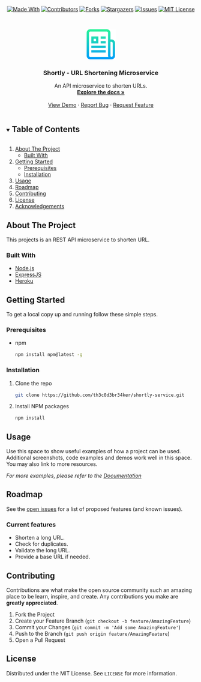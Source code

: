 <!--
*** Thanks for checking out the README-Template. If you have a suggestion
*** that would make this better, please fork the repo and create a pull request
*** or simply open an issue with the tag "enhancement".
*** Thanks again! Now go create something AMAZING! :D
***
***
***
*** To avoid retyping too much info. Do a search and replace for the following:
*** github_username, repo_name, twitter_handle, email, project_title, project_description
-->

<!-- PROJECT SHIELDS -->
<!--
*** I'm using markdown "reference style" links for readability.
*** Reference links are enclosed in brackets [ ] instead of parentheses ( ).
*** See the bottom of this document for the declaration of the reference variables
*** for contributors-url, forks-url, etc. This is an optional, concise syntax you may use.
*** https://www.markdownguide.org/basic-syntax/#reference-style-links
-->
<span style="display:block;text-align:center">

[![Made With][made-with-shield]][made-with-url]
[![Contributors][contributors-shield]][contributors-url]
[![Forks][forks-shield]][forks-url]
[![Stargazers][stars-shield]][stars-url]
[![Issues][issues-shield]][issues-url]
[![MIT License][license-shield]][license-url]

</span>

<!-- PROJECT LOGO -->
<br />
<p align="center">
  <a href="https://github.com/th3c0d3br34ker/shortly-service">
    <img src="images/logo.png" alt="Logo" width="80" height="80">
  </a>

  <h3 align="center">Shortly - URL Shortening Microservice </h3>

  <p align="center">
    An API microservice to shorten URLs.
    <br />
    <a href="https://github.com/th3c0d3br34ker/shortly-service"><strong>Explore the docs »</strong></a>
    <br />
    <br />
    <a href="https://github.com/th3c0d3br34ker/shortly-service">View Demo</a>
    ·
    <a href="https://github.com/th3c0d3br34ker/shortly-service/issues">Report Bug</a>
    ·
    <a href="https://github.com/th3c0d3br34ker/shortly-service/issues">Request Feature</a>
  </p>
</p>

<!-- TABLE OF CONTENTS -->
<details open="open">
  <summary><h2 style="display: inline-block">Table of Contents</h2></summary>
  <ol>
    <li>
      <a href="#about-the-project">About The Project</a>
      <ul>
        <li><a href="#built-with">Built With</a></li>
      </ul>
    </li>
    <li>
      <a href="#getting-started">Getting Started</a>
      <ul>
        <li><a href="#prerequisites">Prerequisites</a></li>
        <li><a href="#installation">Installation</a></li>
      </ul>
    </li>
    <li><a href="#usage">Usage</a></li>
    <li><a href="#roadmap">Roadmap</a></li>
    <li><a href="#contributing">Contributing</a></li>
    <li><a href="#license">License</a></li>
    <li><a href="#acknowledgements">Acknowledgements</a></li>
  </ol>
</details>

<!-- ABOUT THE PROJECT -->

## About The Project

This projects is an REST API microservice to shorten URL.

### Built With

- [Node.js](https://nodejs.org/en/)
- [ExpressJS](http://expressjs.com/)
- [Heroku](https://heroku.com/)

<!-- GETTING STARTED -->

## Getting Started

To get a local copy up and running follow these simple steps.

### Prerequisites

- npm

  ```sh
  npm install npm@latest -g
  ```

### Installation

1. Clone the repo

   ```sh
   git clone https://github.com/th3c0d3br34ker/shortly-service.git
   ```

2. Install NPM packages

   ```sh
   npm install
   ```

<!-- USAGE EXAMPLES -->

## Usage

Use this space to show useful examples of how a project can be used. Additional screenshots, code examples and demos work well in this space. You may also link to more resources.

_For more examples, please refer to the [Documentation](https://example.com)_

<!-- ROADMAP -->

## Roadmap

See the [open issues](https://github.com/th3c0d3br34ker/shortly-service/issues) for a list of proposed features (and known issues).

### Current features

- Shorten a long URL.
- Check for duplicates.
- Validate the long URL.
- Provide a base URL if needed.

<!-- CONTRIBUTING -->

## Contributing

Contributions are what make the open source community such an amazing place to be learn, inspire, and create. Any contributions you make are **greatly appreciated**.

1. Fork the Project
2. Create your Feature Branch (`git checkout -b feature/AmazingFeature`)
3. Commit your Changes (`git commit -m 'Add some AmazingFeature'`)
4. Push to the Branch (`git push origin feature/AmazingFeature`)
5. Open a Pull Request

<!-- LICENSE -->

## License

Distributed under the MIT License. See `LICENSE` for more information.

<!-- MARKDOWN LINKS & IMAGES -->
<!-- https://www.markdownguide.org/basic-syntax/#reference-style-links -->

[contributors-shield]: https://img.shields.io/github/contributors/th3c0d3br34ker/shortly-service.svg?style=for-the-badge
[contributors-url]: https://github.com/th3c0d3br34ker/shortly-service/graphs/contributors
[forks-shield]: https://img.shields.io/github/forks/th3c0d3br34ker/shortly-service.svg?style=for-the-badge
[forks-url]: https://github.com/th3c0d3br34ker/shortly-service/network/members
[stars-shield]: https://img.shields.io/github/stars/th3c0d3br34ker/shortly-service.svg?style=for-the-badge
[stars-url]: https://github.com/th3c0d3br34ker/shortly-service/stargazers
[issues-shield]: https://img.shields.io/github/issues/th3c0d3br34ker/shortly-service.svg?style=for-the-badge
[issues-url]: https://github.com/th3c0d3br34ker/shortly-service/issues
[license-shield]: https://img.shields.io/github/license/th3c0d3br34ker/shortly-service.svg?style=for-the-badge
[license-url]: https://github.com/th3c0d3br34ker/shortly-service/blob/master/LICENSE.txt
[made-with-shield]: https://img.shields.io/github/languages/top/th3c0d3br34ker/shortly-service?style=for-the-badge
[made-with-url]: https://shields.io/github/languages/top/th3c0d3br34ker/shortly-service.svg?style-for-the-badge
[product-screenshot]: images/screenshot.png

